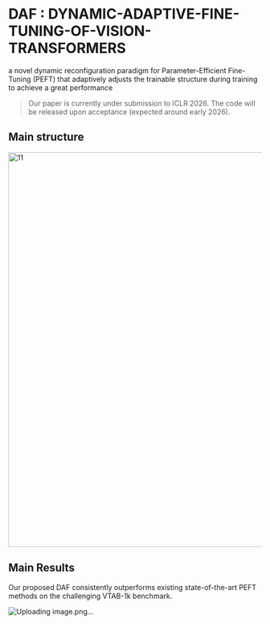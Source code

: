 # DAF : DYNAMIC-ADAPTIVE-FINE-TUNING-OF-VISION-TRANSFORMERS
a novel dynamic reconfiguration paradigm for Parameter-Efficient Fine-Tuning (PEFT) that adaptively adjusts the trainable structure during training to achieve a great performance
> Our paper is currently under submission to ICLR 2026. The code will be released upon acceptance (expected around early 2026).




## Main structure
<img width="1105" height="784" alt="11" src="https://github.com/user-attachments/assets/bc60b47b-8c6e-4c3a-b075-090ba8c93798" />


## Main Results

Our proposed DAF consistently outperforms existing state-of-the-art PEFT methods on the challenging VTAB-1k benchmark.

![Uploading image.png…]()







